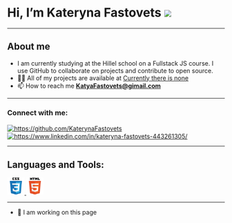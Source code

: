 # Hi, I’m Kateryna Fastovets <img src="https://github.com/blackcater/blackcater/raw/main/images/Hi.gif" height="32"/>

---

## About me

- I am currently studying at the Hillel school on a Fullstack JS course. I use GitHub to collaborate on projects and contribute to open source.
- 👨‍💻 All of my projects are available at [Currently there is none](https://www.linkedin.com/in/kateryna-fastovets-443261305/)
- 📫 How to reach me **KatyaFastovets@gimail.com**

---

### Connect with me:

<a href="https://github.com/KaterynaFastovets" target="blank"><img align="center" src="https://encrypted-tbn0.gstatic.com/images?q=tbn:ANd9GcTA5gZzpw9gikp3ACJzDBLS1Dd3LBh48uLnGy90mVcfQhC8kV2VnO1PwqF8UZqe-vbIf5w&usqp=CAU" alt="https://github.com/KaterynaFastovets" height="30" width="40">
</a>
<a href="https://www.linkedin.com/in/kateryna-fastovets-443261305/" target="blank"><img align="center" src="https://raw.githubusercontent.com/rahuldkjain/github-profile-readme-generator/master/src/images/icons/Social/linked-in-alt.svg" alt="https://www.linkedin.com/in/kateryna-fastovets-443261305/" height="30" width="40"></a>

---

## Languages and Tools:

<a href="https://www.w3schools.com/css/" target="_blank" rel="noreferrer"> <img src="https://raw.githubusercontent.com/devicons/devicon/master/icons/css3/css3-original-wordmark.svg" alt="css3" width="40" height="40"/> </a>
<a href="https://www.w3.org/html/" target="_blank" rel="noreferrer"> <img src="https://raw.githubusercontent.com/devicons/devicon/master/icons/html5/html5-original-wordmark.svg" alt="html5" width="40" height="40"/> </a>

---

- 🔭 I am working on this page
